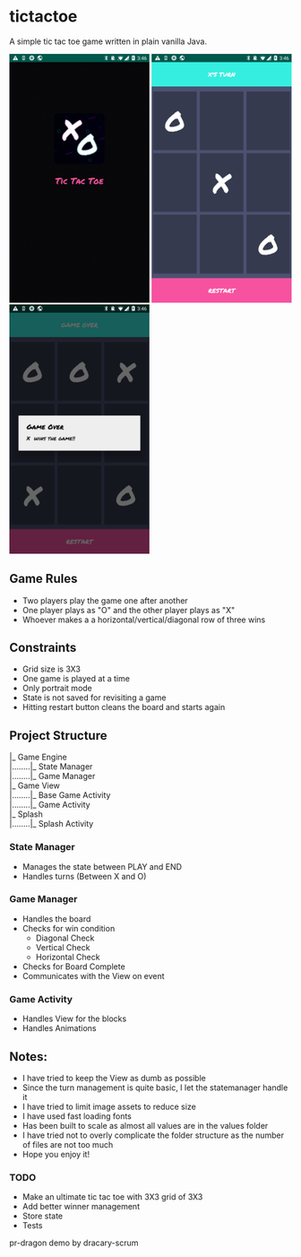 # tictactoe
A simple tic tac toe game written in plain vanilla Java. 

<p float="left">
  <img src="https://github.com/anishhegde/androidtictactoe/blob/master/screen_shots/splash.png" width="250">
  <img src="https://github.com/anishhegde/androidtictactoe/blob/master/screen_shots/home_play.png" width="250">
  <img src="https://github.com/anishhegde/androidtictactoe/blob/master/screen_shots/wins.png" width="250">
</p>

## Game Rules
- Two players play the game one after another
- One player plays as "O" and the other player plays as "X"
- Whoever makes a a horizontal/vertical/diagonal row of three wins

## Constraints
- Grid size is 3X3
- One game is played at a time
- Only portrait mode
- State is not saved for revisiting a game
- Hitting restart button cleans the board and starts again

## Project Structure
|_ Game Engine  
|........|_ State Manager  
|........|_ Game Manager  
|_ Game View  
|........|_ Base Game Activity  
|........|_ Game Activity  
|_ Splash  
|........|_ Splash Activity  


### State Manager
- Manages the state between PLAY and END 
- Handles turns (Between X and O)

### Game Manager
- Handles the board
- Checks for win condition
  - Diagonal Check
  - Vertical Check
  - Horizontal Check
 - Checks for Board Complete
 - Communicates with the View on event
 
### Game Activity
- Handles View for the blocks
- Handles Animations


## Notes:

- I have tried to keep the View as dumb as possible
- Since the turn management is quite basic, I let the statemanager handle it
- I have tried to limit image assets to reduce size
- I have used fast loading fonts
- Has been built to scale as almost all values are in the values folder
- I have tried not to overly complicate the folder structure as the number of files are not too much
- Hope you enjoy it!

### TODO
- Make an ultimate tic tac toe with 3X3 grid of 3X3
- Add better winner management
- Store state 
- Tests


pr-dragon demo
by dracary-scrum

